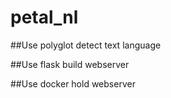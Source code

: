 # petal_nl

##Use polyglot detect text language 

##Use flask build webserver

##Use docker hold webserver
